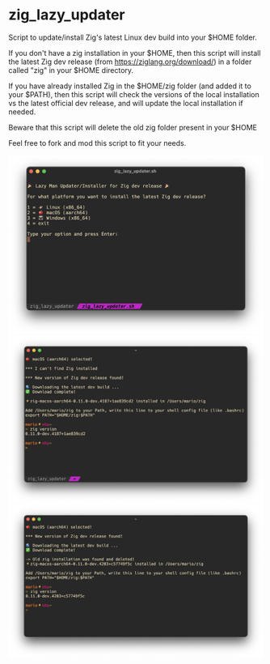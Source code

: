 # zig_lazy_updater

Script to update/install Zig's latest Linux dev build into your $HOME folder.

If you don't have a zig installation in your $HOME, then this script will install
the latest Zig dev release (from https://ziglang.org/download/) in a folder called
"zig" in your $HOME directory.

If you have already installed Zig in the $HOME/zig folder (and added it to your
$PATH), then this script will check the versions of the local installation vs the
latest official dev release, and will update the local installation if needed.

Beware that this script will delete the old zig folder present in your $HOME

Feel free to fork and mod this script to fit your needs.

![zig_lazy_updater menu](https://github.com/mariogt/zig_lazy_updater/blob/main/screenshots/menu_zig.jpg)
![zig_lazy_updater installing](https://github.com/mariogt/zig_lazy_updater/blob/main/screenshots/installing_zig.jpg)
![zig_lazy_updater updating](https://github.com/mariogt/zig_lazy_updater/blob/main/screenshots/updating_zig.jpg)
